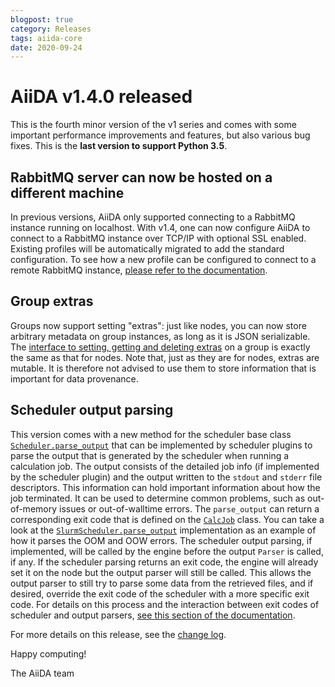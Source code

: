 ```yaml
---
blogpost: true
category: Releases
tags: aiida-core
date: 2020-09-24
---
```


# AiiDA v1.4.0 released

This is the fourth minor version of the v1 series and comes with some important performance improvements and features, but also various bug fixes. This is the **last version to support Python 3.5**.

## RabbitMQ server can now be hosted on a different machine

In previous versions, AiiDA only supported connecting to a RabbitMQ instance running on localhost. With v1.4, one can now configure AiiDA to connect to a RabbitMQ instance over TCP/IP with optional SSL enabled. Existing profiles will be automatically migrated to add the standard configuration. To see how a new profile can be configured to connect to a remote RabbitMQ instance, [please refer to the documentation](https://aiida-core.readthedocs.io/en/latest/intro/installation.html#rabbitmq-configuration).

## Group extras

Groups now support setting "extras": just like nodes, you can now store arbitrary metadata on group instances, as long as it is JSON serializable. The [interface to setting, getting and deleting extras](https://aiida-core.readthedocs.io/en/latest/reference/apidoc/aiida.orm.html#aiida.orm.entities.EntityExtrasMixin) on a group is exactly the same as that for nodes. Note that, just as they are for nodes, extras are mutable. It is therefore not advised to use them to store information that is important for data provenance.

## Scheduler output parsing

This version comes with a new method for the scheduler base class [`Scheduler.parse_output`](https://aiida-core.readthedocs.io/en/latest/reference/apidoc/aiida.schedulers.html#aiida.schedulers.Scheduler.parse_output) that can be implemented by scheduler plugins to parse the output that is generated by the scheduler when running a calculation job. The output consists of the detailed job info (if implemented by the scheduler plugin) and the output written to the `stdout` and `stderr` file descriptors. This information can hold important information about how the job terminated. It can be used to determine common problems, such as out-of-memory issues or out-of-walltime errors. The `parse_output` can return a corresponding exit code that is defined on the [`CalcJob`](https://aiida-core.readthedocs.io/en/latest/reference/apidoc/aiida.engine.processes.calcjobs.html#aiida.engine.processes.calcjobs.CalcJob) class. You can take a look at the [`SlurmScheduler.parse_output`](https://aiida-core.readthedocs.io/en/latest/reference/apidoc/aiida.schedulers.plugins.html#aiida.schedulers.plugins.slurm.SlurmScheduler.parse_output) implementation as an example of how it parses the OOM and OOW errors. The scheduler output parsing, if implemented, will be called by the engine before the output `Parser` is called, if any. If the scheduler parsing returns an exit code, the engine will already set it on the node but the output parser will still be called. This allows the output parser to still try to parse some data from the retrieved files, and if desired, override the exit code of the scheduler with a more specific exit code. For details on this process and the interaction between exit codes of scheduler and output parsers, [see this section of the documentation](https://aiida-core.readthedocs.io/en/latest/topics/calculations/usage.html#scheduler-errors).

For more details on this release, see the [change log](https://github.com/aiidateam/aiida-core/blob/v1.4.0/CHANGELOG.md).

Happy computing!

The AiiDA team